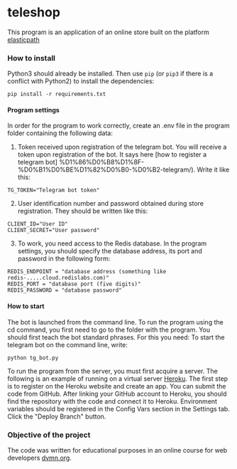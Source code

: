 ﻿# teleshop

This program is an application of an online store built on the platform [elasticpath](https://euwest.cm.elasticpath.com/)

### How to install

Python3 should already be installed.
Then use `pip` (or `pip3` if there is a conflict with Python2) to install the dependencies:
```
pip install -r requirements.txt
```
#### Program settings

In order for the program to work correctly, create an .env file in the program folder containing the following data:

1) Token received upon registration of the telegram bot. You will receive a token upon registration of the bot. It says here [how to register a telegram bot] %D1%86%D0%B8%D1%8F-%D0%B1%D0%BE%D1%82%D0%B0-%D0%B2-telegram/).
Write it like this:
```
TG_TOKEN="Telegram bot token"
```
2) User identification number and password obtained during store registration. They should be written like this:
```
CLIENT_ID="User ID"
CLIENT_SECRET="User password"
```

3) To work, you need access to the Redis database. In the program settings, you should specify the database address, its port and password in the following form:

```
REDIS_ENDPOINT = "database address (something like redis-.....cloud.redislabs.com)"
REDIS_PORT = "database port (five digits)"
REDIS_PASSWORD = "database password"
```


#### How to start

The bot is launched from the command line. To run the program using the cd command, you first need to go to the folder with the program.
You should first teach the bot standard phrases. For this you need:
To start the telegram bot on the command line, write:
```
python tg_bot.py
```


To run the program from the server, you must first acquire a server. The following is an example of running on a virtual server [Heroku](https://heroku.com).
The first step is to register on the Heroku website and create an app. You can submit the code from GitHub. After linking your GitHub account to Heroku, you should find the repository with the code and connect it to Heroku. Environment variables should be registered in the Config Vars section in the Settings tab. Click the "Deploy Branch" button.

### Objective of the project

The code was written for educational purposes in an online course for web developers [dvmn.org](https://dvmn.org/).